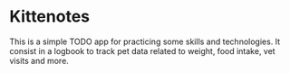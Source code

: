 # Kittenotes
This is a simple TODO app for practicing some skills and technologies. It consist in a logbook to track pet data related to weight, food intake, vet visits and more.
